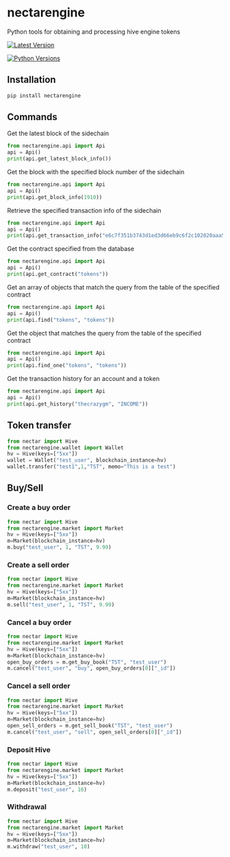 # nectarengine

Python tools for obtaining and processing hive engine tokens

[![Latest Version](https://img.shields.io/pypi/v/nectarengine.svg)](https://pypi.python.org/pypi/nectarengine/)

[![Python Versions](https://img.shields.io/pypi/pyversions/nectarengine.svg)](https://pypi.python.org/pypi/nectarengine/)

## Installation

```bash
pip install nectarengine
```

## Commands

Get the latest block of the sidechain

```python
from nectarengine.api import Api
api = Api()
print(api.get_latest_block_info())
```

Get the block with the specified block number of the sidechain

```python
from nectarengine.api import Api
api = Api()
print(api.get_block_info(1910))
```

Retrieve the specified transaction info of the sidechain

```python
from nectarengine.api import Api
api = Api()
print(api.get_transaction_info("e6c7f351b3743d1ed3d66eb9c6f2c102020aaa5d"))
```

Get the contract specified from the database

```python
from nectarengine.api import Api
api = Api()
print(api.get_contract("tokens"))
```

Get an array of objects that match the query from the table of the specified contract

```python
from nectarengine.api import Api
api = Api()
print(api.find("tokens", "tokens"))
```

Get the object that matches the query from the table of the specified contract

```python
from nectarengine.api import Api
api = Api()
print(api.find_one("tokens", "tokens"))
```

Get the transaction history for an account and a token

```python
from nectarengine.api import Api
api = Api()
print(api.get_history("thecrazygm", "INCOME"))
```

## Token transfer

```python
from nectar import Hive
from nectarengine.wallet import Wallet
hv = Hive(keys=["5xx"])
wallet = Wallet("test_user", blockchain_instance=hv)
wallet.transfer("test1",1,"TST", memo="This is a test")
```

## Buy/Sell

### Create a buy order

```python
from nectar import Hive
from nectarengine.market import Market
hv = Hive(keys=["5xx"])
m=Market(blockchain_instance=hv)
m.buy("test_user", 1, "TST", 9.99)
```

### Create a sell order

```python
from nectar import Hive
from nectarengine.market import Market
hv = Hive(keys=["5xx"])
m=Market(blockchain_instance=hv)
m.sell("test_user", 1, "TST", 9.99)
```

### Cancel a buy order

```python
from nectar import Hive
from nectarengine.market import Market
hv = Hive(keys=["5xx"])
m=Market(blockchain_instance=hv)
open_buy_orders = m.get_buy_book("TST", "test_user")
m.cancel("test_user", "buy", open_buy_orders[0]["_id"])
```

### Cancel a sell order

```python
from nectar import Hive
from nectarengine.market import Market
hv = Hive(keys=["5xx"])
m=Market(blockchain_instance=hv)
open_sell_orders = m.get_sell_book("TST", "test_user")
m.cancel("test_user", "sell", open_sell_orders[0]["_id"])
```

### Deposit Hive

```python
from nectar import Hive
from nectarengine.market import Market
hv = Hive(keys=["5xx"])
m=Market(blockchain_instance=hv)
m.deposit("test_user", 10)
```

### Withdrawal

```python
from nectar import Hive
from nectarengine.market import Market
hv = Hive(keys=["5xx"])
m=Market(blockchain_instance=hv)
m.withdraw("test_user", 10)
```
